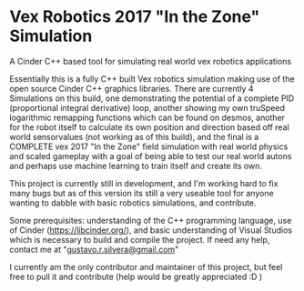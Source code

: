 # Vex Robotics 2017 "In the Zone" Simulation
A Cinder C++ based tool for simulating real world vex robotics applications

Essentially this is a fully C++ built Vex robotics simulation making use of the open source Cinder C++ graphics libraries. 
There are currently 4 Simulations on this build, one demonstrating the potential of a complete PID (proportional integral derivative) loop, another showing my own truSpeed logarithmic remapping functions which can be found on desmos, another for the robot itself to calculate its own position and direction based off real world sensorvalues (not working as of this build), and the final is a COMPLETE vex 2017 "In the Zone" field simulation with real world physics and scaled gameplay with a goal of being able to test our real world autons and perhaps use machine learning to train itself and create its own. 

This project is currently still in development, and I'm working hard to fix many bugs but as of this version its still a very useable tool for anyone wanting to dabble with basic robotics simulations, and contribute. 

Some prerequisites: understanding of the C++ programming language, use of Cinder (https://libcinder.org/), and basic understanding of Visual Studios which is necessary to build and compile the project.
If need any help, contact me at "gustavo.r.silvera@gmail.com"

I currently am the only contributor and maintainer of this project, but feel free to pull it and contribute (help would be greatly appreciated :D )

